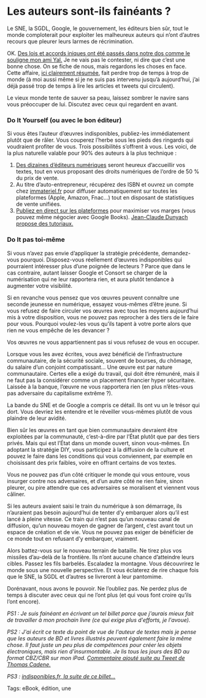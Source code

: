 # Les auteurs sont-ils fainéants ?

Le SNE, la SGDL, Google, le gouvernement, les éditeurs bien sûr, tout le monde comploterait pour exploiter les malheureux auteurs qui n’ont d’autres recours que pleurer leurs larmes de récrimination.<span id="more-25174"></span>

OK. [Des lois et accords iniques ont été passés dans notre dos comme le souligne mon ami Yal.](http://www.actusf.com/spip/Interview-d-Ayerdhal.html) Je ne vais pas le contester, ni dire que c’est une bonne chose. On se fiche de nous, mais regardons les choses en face. Cette affaire, [ici clairement résumée](http://www.sivan-avocats.com/Accord-SNE-Google.html), fait perdre trop de temps à trop de monde (à moi aussi même si je ne suis pas intervenu jusqu’à aujourd’hui, j’ai déjà passé trop de temps à lire les articles et tweets qui circulent).

Le vieux monde tente de sauver sa peau, laissez sombrer le navire sans vous préoccuper de lui. Discutez avec ceux qui regardent en avant.

### Do It Yourself (ou avec le bon éditeur)

Si vous êtes l’auteur d’œuvres indisponibles, publiez-les immédiatement plutôt que de râler. Vous couperez l’herbe sous les pieds des ringards qui voudraient profiter de vous. Trois possibilités s’offrent à vous. Les voici, de la plus naturelle valable pour 90% des auteurs à la plus technique :

1. [Des dizaines d’éditeurs numériques](http://ple-consulting.blogspot.fr/2011/04/plus-de-30-editeurs-pure-players.html) seront heureux d’accueillir vos textes, tout en vous proposant des droits numériques de l’ordre de 50 % du prix de vente.
2. Au titre d’auto-entrepreneur, récupérez des ISBN et ouvrez un compte chez [immateriel.fr](http://www.immateriel.fr/) pour diffuser automatiquement sur toutes les plateformes (Apple, Amazon, Fnac…) tout en disposant de statistiques de vente unifiées.
3. [Publiez en direct sur les plateformes](http://blog.tcrouzet.com/2010/09/10/comment-publier-sur-apple-ibookstore/) pour maximiser vos marges (vous pouvez même négocier avec Google Books). [Jean-Claude Dunyach propose des tutoriaux.](http://jean-claude.dunyach.pagesperso-orange.fr/Ebooks_files/Comment_vendre_ses_livres_numeriques.pdf)

### Do It pas toi-même

Si vous n’avez pas envie d’appliquer la stratégie précédente, demandez-vous pourquoi. Disposez-vous réellement d’œuvres indisponibles qui pourraient intéresser plus d’une poignée de lecteurs ? Parce que dans le cas contraire, autant laisser Google et Consort se charger de la numérisation qui ne leur rapportera rien, et aura plutôt tendance à augmenter votre visibilité.

Si en revanche vous pensez que vos œuvres peuvent connaître une seconde jeunesse en numérique, essayez vous-mêmes d’être jeune. Si vous refusez de faire circuler vos œuvres avec tous les moyens aujourd’hui mis à votre disposition, vous ne pouvez pas reprocher à des tiers de le faire pour vous. Pourquoi voulez-les vous qu’ils tapent à votre porte alors que rien ne vous empêche de les devancer ?

Vos œuvres ne vous appartiennent pas si vous refusez de vous en occuper.

Lorsque vous les avez écrites, vous avez bénéficié de l’infrastructure communautaire, de la sécurité sociale, souvent de bourses, du chômage, du salaire d’un conjoint compatissant… Une œuvre est par nature communautaire. Certes elle a exigé du travail, qui doit être rémunéré, mais il ne faut pas la considérer comme un placement financier hyper sécuritaire. Laissée à la banque, l’œuvre ne vous rapportera rien (en plus n’êtes-vous pas adversaire du capitalisme extrême ?).

La bande du SNE et de Google a compris ce détail. Ils ont vu un le trésor qui dort. Vous devriez les entendre et le réveiller vous-mêmes plutôt de vous plaindre de leur avidité.

Bien sûr les œuvres en tant que bien communautaire devraient être exploitées par la communauté, c’est-à-dire par l’État plutôt que par des tiers privés. Mais qui est l’État dans un monde ouvert, sinon vous-mêmes. En adoptant la stratégie DIY, vous participez à la diffusion de la culture et pouvez le faire dans les conditions qui vous conviennent, par exemple en choisissant des prix faibles, voire en offrant certains de vos textes.

Vous ne pouvez pas d’un côté critiquer le monde qui vous entoure, vous insurger contre nos adversaires, et d’un autre côté ne rien faire, sinon pleurer, ou pire attendre que ces adversaires se moralisent et viennent vous câliner.

Si les auteurs avaient saisi le train du numérique à son démarrage, ils n’auraient pas besoin aujourd’hui de tenter d’y embarquer alors qu’il est lancé à pleine vitesse. Ce train qui n’est pas qu’un nouveau canal de diffusion, qu’un nouveau moyen de gagner de l’argent, c’est avant tout un espace de création et de vie. Vous ne pouvez pas exiger de bénéficier de ce monde tout en refusant d’y embarquer, vraiment.

Alors battez-vous sur le nouveau terrain de bataille. Ne tirez plus vos missiles d’au-delà de la frontière. Ils n’ont aucune chance d’atteindre leurs cibles. Passez les fils barbelés. Escaladez la montagne. Vous découvrirez le monde sous une nouvelle perspective. Et vous éclaterez de rire chaque fois que le SNE, la SGDL et d’autres se livreront à leur pantomime.

Dorénavant, nous avons le pouvoir. Ne l’oubliez pas. Ne perdez plus de temps à discuter avec ceux qui ne l’ont plus (et qui vous font croire qu’ils l’ont encore).

*PS1 : Je suis fainéant en écrivant un tel billet parce que j'aurais mieux fait de travailler à mon prochain livre (ce qui exige plus d'efforts, je l'avoue).*

*PS2 : J'ai écrit ce texte du point de vue de l'auteur de textes mais je pense que les auteurs de BD et livres illustrés peuvent également faire la même chose. Il faut juste un peu plus de compétences pour créer les objets électroniques, mais rien d'insurmontable. Je lis tous les jours des BD au format CBZ/CBR sur mon iPad. [Commentaire ajouté suite au Tweet de Thomas Cadene.](https://twitter.com/ThomasCadene/status/216152563962220545)*

*PS3 : [indisponibles.fr, la suite de ce billet...](http://blog.tcrouzet.com/2012/06/25/indisponibles-fr/)*

Tags: eBook, édition, une